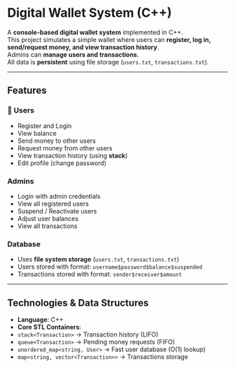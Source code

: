 # Digital Wallet System (C++)

A **console-based digital wallet system** implemented in C++.  
This project simulates a simple wallet where users can **register, log in, send/request money, and view transaction history**.  
Admins can **manage users and transactions**.  
All data is **persistent** using file storage (`users.txt`, `transactions.txt`).  

---

## Features

### 👤 Users
- Register and Login  
- View balance  
- Send money to other users  
- Request money from other users  
- View transaction history (using **stack**)  
- Edit profile (change password)  

### Admins
- Login with admin credentials  
- View all registered users  
- Suspend / Reactivate users  
- Adjust user balances  
- View all transactions  

### Database
- Uses **file system storage** (`users.txt`, `transactions.txt`)  
- Users stored with format:  `username$password$balance$suspended`
- Transactions stored with format:  `sender$receiver$amount`


---

## Technologies & Data Structures

- **Language**: C++  
- **Core STL Containers**:
- `stack<Transaction>` → Transaction history (LIFO)  
- `queue<Transaction>` → Pending money requests (FIFO)  
- `unordered_map<string, User>` → Fast user database (O(1) lookup)  
- `map<string, vector<Transaction>>` → Transactions storage  
